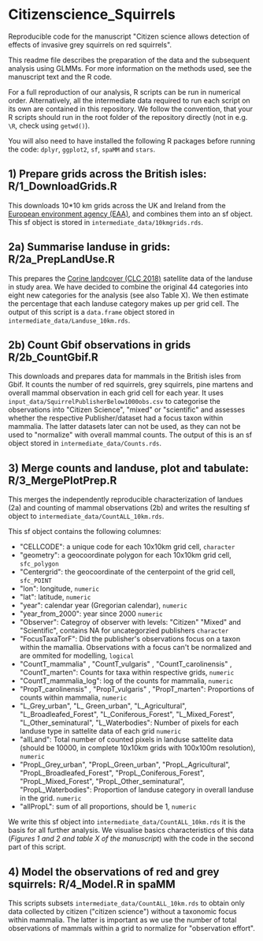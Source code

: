 # Citizenscience_Squirrels

Reproducible code for the manuscript "Citizen science allows detection
of effects of invasive grey squirrels on red squirrels".

This readme file describes the preparation of the data and the
subsequent analysis using GLMMs.  For more information on the methods
used, see the manuscript text and the R code. 

For a full reproduction of our analysis, R scripts can be run in
numerical order. Alternatively, all the intermediate data required to
run each script on its own are contained in this repository. We follow
the convention, that your R scripts should run in the root folder of
the repository directly (not in e.g. `\R`, check using `getwd()`).

You will also need to have installed the following R packages before
running the code: `dplyr`, `ggplot2`, `sf`, `spaMM` and `stars`.

## 1) Prepare grids across the British isles: R/1_DownloadGrids.R

This downloads 10*10 km grids across the UK and Ireland from the
[European environment agency (EAA)](https://www.eea.europa.eu/en), and
combines them into an sf object. This sf object is stored in
`intermediate_data/10kmgrids.rds`.


## 2a) Summarise landuse in grids: R/2a_PrepLandUse.R
  
This prepares the [Corine landcover (CLC
2018)](https://land.copernicus.eu/en/products/corine-land-cover)
satellite data of the landuse in study area. We have decided to
combine the original 44 categories into eight new categories for the
analysis (see also Table X). We then estimate the percentage that each
landuse category makes up per grid cell. The output of this script is
a `data.frame` object stored in `intermediate_data/Landuse_10km.rds`.

## 2b) Count Gbif observations in grids R/2b_CountGbif.R

This downloads and prepares data for mammals in the British isles from
Gbif. It counts the number of red squirrels, grey squirrels, pine
martens and overall mammal observation in each grid cell for each
year. It uses `input_data/SquirrelPublisherBelow1000obs.csv` to
categorise the observations into "Citizen Science", "mixed" or
"scientific" and assesses whether the respective Publisher/dataset had
a focus taxon within mammalia. The latter datasets later can not be
used, as they can not be used to "normalize" with overall mammal
counts. The output of this is an sf object stored in
`intermediate_data/Counts.rds`.

## 3) Merge counts and landuse, plot and tabulate: R/3_MergePlotPrep.R

This merges the independently reproducible characterization of landues
(2a) and counting of mammal observations (2b) and writes the resulting
sf object to `intermediate_data/CountALL_10km.rds`.

This sf object contains the following columnes:

- "CELLCODE": a unique code for each 10x10km grid cell, `character`
- "geometry": a geocoordinate polygon for each 10x10km grid cell, `sfc_polygon`
- "Centergrid": the geocoordinate of the centerpoint of the grid cell, `sfc_POINT` 
- "lon": longitude, `numeric`
- "lat": latitude, `numeric`
- "year": calendar year (Gregorian calendar), `numeric`
- "year_from_2000": year since 2000 `numeric`
- "Observer": Categroy of observer with levels: "Citizen" "Mixed" and
  "Scientific", contains NA for uncategorzied publishers `character`
- "FocusTaxaTorF": Did the publisher's observations focus on a taxon
  within the mamallia. Observations with a focus can't be normalized
  and are ommited for modelling, `logical`
- "CountT_mammalia" , "CountT_vulgaris" , "CountT_carolinensis" ,
  "CountT_marten": Counts for taxa within respective grids, `numeric`
- "CountT_mammalia_log": log of the counts for mammalia, `numeric`
- "PropT_carolinensis" , "PropT_vulgaris" , "PropT_marten":
  Proportions of counts within mammalia, `numeric`
- "L_Grey_urban", "L_
Green_urban", "L_Agricultural",
  "L_Broadleafed_Forest", "L_Coniferous_Forest", "L_Mixed_Forest",
  "L_Other_seminatural", "L_Waterbodies": Number of pixels for each
  landuse type in sattelite data of each grid `numeric`
- "allLand": Total number of counted pixels in landuse sattelite data
  (should be 10000, in complete 10x10km grids with 100x100m
  resolution), `numeric`
- "PropL_Grey_urban", "PropL_Green_urban", "PropL_Agricultural",
  "PropL_Broadleafed_Forest", "PropL_Coniferous_Forest",
  "PropL_Mixed_Forest", "PropL_Other_seminatural",
  "PropL_Waterbodies": Proportion of landuse category in overall
  landuse in the grid. `numeric`
- "allPropL": sum of all proportions, should be 1, `numeric`

We write this sf object into `intermediate_data/CountALL_10km.rds` it
is the basis for all further analysis. We visualise basics
characteristics of this data (*Figures 1 and 2 and table X of the
manuscript*) with the code in the second part of this script.


## 4) Model the observations of red and grey squirrels: R/4_Model.R in spaMM

This scripts subsets `intermediate_data/CountALL_10km.rds` to obtain
only data collected by citizen ("citizen science") without a taxonomic
focus within mammalia. The latter is important as we use the number of
total observations of mammals within a grid to normalize for
"observation effort".
